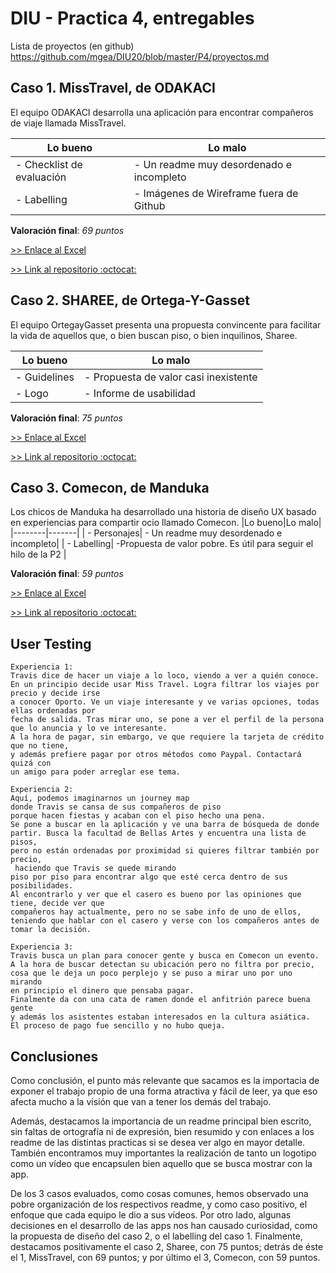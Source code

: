 # DIU - Practica 4, entregables

Lista de proyectos (en github) https://github.com/mgea/DIU20/blob/master/P4/proyectos.md


## Caso 1. MissTravel, de ODAKACI

El equipo ODAKACI desarrolla una aplicación para encontrar compañeros de viaje llamada MissTravel.

|Lo bueno|Lo malo|
|--------|-------|
| - Checklist de evaluación| - Un readme muy desordenado e incompleto|
| - Labelling| - Imágenes de Wireframe fuera de Github|

 **Valoración final**: *69 puntos*

[>> Enlace al Excel](https://github.com/IvanitiX/DIU20/blob/master/P4/DIU1.ODAKACI_review.xls)

[>> Link al repositorio :octocat:](https://github.com/cmartin-moreno/DIU20)

## Caso 2. SHAREE, de Ortega-Y-Gasset

El equipo OrtegayGasset presenta una propuesta convincente para facilitar la vida de aquellos que, o bien buscan piso, o bien inquilinos, Sharee. 

|Lo bueno|Lo malo|
|--------|-------|
| - Guidelines| - Propuesta de valor casi inexistente|
| - Logo| - Informe de usabilidad|

 **Valoración final**: *75 puntos*

[>> Enlace al Excel](https://github.com/IvanitiX/DIU20/blob/master/P4/DIU2.Ortega-Y-Gasset_review.xls)

[>> Link al repositorio :octocat:](https://github.com/romanlarrosa/DIU20)


## Caso 3. Comecon, de Manduka

Los chicos de Manduka ha desarrollado una historia de diseño UX basado en experiencias para compartir ocio llamado Comecon. 
|Lo bueno|Lo malo|
|--------|-------|
| - Personajes| - Un readme muy desordenado e incompleto|
| - Labelling| -Propuesta de valor pobre. Es útil para seguir el hilo de la P2 |

**Valoración final**: *59 puntos*

[>> Enlace al Excel](https://github.com/IvanitiX/DIU20/blob/master/P4/DIU3.Manduka_review.xlsx)

[>> Link al repositorio :octocat:](https://github.com/alexhzr/DIUManduka)

## User Testing

	Experiencia 1:
	Travis dice de hacer un viaje a lo loco, viendo a ver a quién conoce. 
	En un principio decide usar Miss Travel. Logra filtrar los viajes por precio y decide irse
	a conocer Oporto. Ve un viaje interesante y ve varias opciones, todas ellas ordenadas por
	fecha de salida. Tras mirar uno, se pone a ver el perfil de la persona
	que lo anuncia y lo ve interesante. 
	A la hora de pagar, sin embargo, ve que requiere la tarjeta de crédito que no tiene,
	y además prefiere pagar por otros métodos como Paypal. Contactará quizá con
	un amigo para poder arreglar ese tema.

	Experiencia 2:
	Aquí, podemos imaginarnos un journey map 
	donde Travis se cansa de sus compañeros de piso 
	porque hacen fiestas y acaban con el piso hecho una pena.
	Se pone a buscar en la aplicación y ve una barra de búsqueda de donde 
	partir. Busca la facultad de Bellas Artes y encuentra una lista de pisos,
	pero no están ordenadas por proximidad si quieres filtrar también por precio,
	 haciendo que Travis se quede mirando
	piso por piso para encontrar algo que esté cerca dentro de sus posibilidades.
	Al encontrarlo y ver que el casero es bueno por las opiniones que tiene, decide ver que
	compañeros hay actualmente, pero no se sabe info de uno de ellos,
	teniendo que hablar con el casero y verse con los compañeros antes de tomar la decisión.

	Experiencia 3:
	Travis busca un plan para conocer gente y busca en Comecon un evento.
	A la hora de buscar detectan su ubicación pero no filtra por precio,
	cosa que le deja un poco perplejo y se puso a mirar uno por uno mirando
	en principio el dinero que pensaba pagar.
	Finalmente da con una cata de ramen donde el anfitrión parece buena gente
	y además los asistentes estaban interesados en la cultura asiática.
	El proceso de pago fue sencillo y no hubo queja.


## Conclusiones
Como conclusión, el punto más relevante que sacamos es la importacia de exponer el trabajo propio de una forma atractiva y fácil de leer, ya que eso afecta mucho a la visión que van a tener los demás del trabajo. 

Además, destacamos la importancia de un readme principal bien escrito, sin faltas de ortografía ni de expresión, bien resumido y con enlaces a los readme de las distintas practicas si se desea ver algo en mayor detalle. También encontramos muy importantes la realización de tanto un logotipo como un vídeo que encapsulen bien aquello que se busca mostrar con la app.

De los 3 casos evaluados, como cosas comunes, hemos observado una pobre organización de los respectivos readme, y como caso positivo, el enfoque que cada equipo le dio a sus vídeos.
Por otro lado, algunas decisiones en el desarrollo de las apps nos han causado curiosidad, como la propuesta de diseño del caso 2, o el labelling del caso 1. Finalmente, destacamos positivamente el caso 2, Sharee, con 75 puntos; detrás de éste el 1, MissTravel, con 69 puntos; y por último el 3, Comecon, con 59 puntos.
